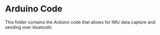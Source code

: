 # Arduino Code
This folder contains the Arduino code that allows for IMU data capture and sending over bluetooth.
